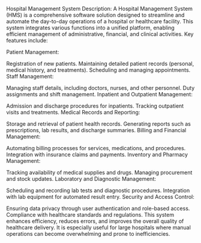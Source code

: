 Hospital Management System Description:
A Hospital Management System (HMS) is a comprehensive software solution designed to streamline and automate the day-to-day operations of a hospital or healthcare facility. This system integrates various functions into a unified platform, enabling efficient management of administrative, financial, and clinical activities. Key features include:

Patient Management:

Registration of new patients.
Maintaining detailed patient records (personal, medical history, and treatments).
Scheduling and managing appointments.
Staff Management:

Managing staff details, including doctors, nurses, and other personnel.
Duty assignments and shift management.
Inpatient and Outpatient Management:

Admission and discharge procedures for inpatients.
Tracking outpatient visits and treatments.
Medical Records and Reporting:

Storage and retrieval of patient health records.
Generating reports such as prescriptions, lab results, and discharge summaries.
Billing and Financial Management:

Automating billing processes for services, medications, and procedures.
Integration with insurance claims and payments.
Inventory and Pharmacy Management:

Tracking availability of medical supplies and drugs.
Managing procurement and stock updates.
Laboratory and Diagnostic Management:

Scheduling and recording lab tests and diagnostic procedures.
Integration with lab equipment for automated result entry.
Security and Access Control:

Ensuring data privacy through user authentication and role-based access.
Compliance with healthcare standards and regulations.
This system enhances efficiency, reduces errors, and improves the overall quality of healthcare delivery. It is especially useful for large hospitals where manual operations can become overwhelming and prone to inefficiencies.







